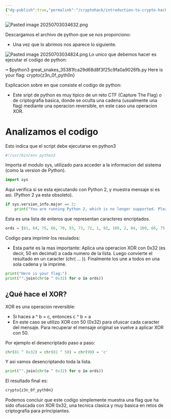```yaml
---
{"dg-publish":true,"permalink":"/cryptohack/introduction-to-crypto-hack/great-snakes/","dgPassFrontmatter":true,"noteIcon":""}
---
```


![Pasted image 20250703034632.png](/img/user/Pasted%20image%2020250703034632.png)

Descargamos el archivo de python que se nos proporciono:
- Una vez que lo abrimos nos aparece lo siguiente.

![Pasted image 20250703034824.png](/img/user/Pasted%20image%2020250703034824.png)
Lo unico que debemos hacer es ejecutar el codigo de python:

╼ $python3 great_snakes_35381fca29d68d8f3f25c9fa0a9026fb.py 
Here is your flag:
crypto{z3n_0f_pyth0n}

Explicacion sobre en que consiste el codigo de python:

- Este sript de python es muy tipico de un reto CTF (Capture The Flag) o de criptografia basica, donde se oculta una cadena (usualmente una flag) mediante una operacion reversible, en este caso una operacion XOR.

# Analizamos el codigo

Esto indica que el script debe ejecutarse en python3

``` python
#!/usr/bin/env python3
```

Importa el modulo sys, utilizado para acceder a la informacion del sistema (como la version de Python).

``` python
import sys
```

Aqui verifica si se esta ejecutando con Python 2, y muestra mensaje si es asi. (Python 2 ya esta obsoleto).

``` python
if sys.version_info.major == 2:
    print("You are running Python 2, which is no longer supported. Please update to Python 3.")
```

Esta es una lista de enteros que representan caracteres encriptados.

``` python
ords = [81, 64, 75, 66, 70, 93, 73, 72, 1, 92, 109, 2, 84, 109, 66, 75, 70, 90, 2, 92, 79]
```

Codigo para imprimir los resulados:

- Esta parte es la mas importante:
		Aplica una operacion XOR con 0x32 (es decir, 50 en decimal) a cada numero de la lista.
		Luego convierte el resultado en un caracter (chr( ... )).
		Finalmente los une a todos en una sola cadena y la imprime.

``` python
print("Here is your flag:")
print("".join(chr(o ^ 0x32) for o in ords))
```

## ¿Qué hace el XOR?

XOR es una operacion reversible:
- Si haces a ^ b = c, entonces c ^ b = a
- En este caso se utilizo XOR con 50 (0x32) para ofuscar cada caracter del mensaje. Para recuperar el mensaje original se vuelve a aplicar XOR con 50.

Por ejemplo el desencriptado paso a paso:

``` python
chr(81 ^ 0x32) = chr(81 ^ 50) = chr(99) = 'c'
```

Y asi vamos desencriptando toda la lista.

``` python
print("".join(chr(o ^ 0x32) for o in ords))
```

El resultado final es:

``` python
crypto{z3n_0f_pyth0n}
```

Podemos concluir que este codigo simplemente muestra una flag que ha sido ofuscada con XOR 0x32, una tecnica clasica y muy basica en retos de criptografia para principiantes.




